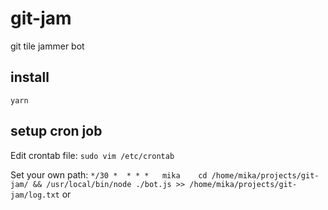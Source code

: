 # git-jam
git tile jammer bot


## install
```yarn```

## setup cron job

Edit crontab file:
```sudo vim /etc/crontab```

Set your own path:
```*/30 *  * * *   mika    cd /home/mika/projects/git-jam/ && /usr/local/bin/node ./bot.js >> /home/mika/projects/git-jam/log.txt```
or
```*/10 10,11,12,13,14,15,16,17,18 * * *   mika    cd /home/mika/projects/git-jam/ && /usr/local/bin/node ./bot.js >> /home/mika/projects/git-jam/log.txt
```
 
